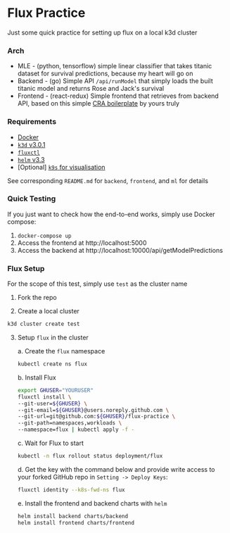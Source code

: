 # Flux Practice

Just some quick practice for setting up flux on a local k3d cluster

### Arch

- MLE - (python, tensorflow) simple linear classifier that takes titanic dataset for survival predictions, because my heart will go on
- Backend - (go) Simple API `/api/runModel` that simply loads the built titanic model and returns Rose and Jack's survival
- Frontend - (react-redux) Simple frontend that retrieves from backend API, based on this simple [CRA boilerplate](https://github.com/akiyamasho/cra-boilerplate) by yours truly

### Requirements

- [Docker](https://docs.docker.com/get-docker/)
- [`k3d` v3.0.1](https://github.com/rancher/k3d/releases/tag/v3.0.1)
- [`fluxctl`](https://docs.fluxcd.io/en/1.18.0/references/fluxctl.html)
- [`helm` v3.3](https://github.com/helm/helm/releases/tag/v3.3.0)
- [Optional] [`k9s` for visualisation](https://github.com/derailed/k9s)

See corresponding `README.md` for `backend`, `frontend`, and `ml` for details

### Quick Testing

If you just want to check how the end-to-end works, simply use Docker compose:

1. `docker-compose up`
2. Access the frontend at http://localhost:5000
3. Access the backend at http://localhost:10000/api/getModelPredictions

### Flux Setup

For the scope of this test, simply use `test` as the cluster name

1. Fork the repo

2. Create a local cluster

```bash
k3d cluster create test
```

3. Setup `flux` in the cluster

    a. Create the `flux` namespace
    
    ```bash
    kubectl create ns flux
    ```
    
    b. Install Flux
    
    ```bash
    export GHUSER="YOURUSER"
    fluxctl install \
    --git-user=${GHUSER} \
    --git-email=${GHUSER}@users.noreply.github.com \
    --git-url=git@github.com:${GHUSER}/flux-practice \
    --git-path=namespaces,workloads \
    --namespace=flux | kubectl apply -f -
    ```
    
    c. Wait for Flux to start
    
    ```bash
    kubectl -n flux rollout status deployment/flux
    ``` 
    
    d. Get the key with the command below and provide write access to your forked GitHub repo in `Setting -> Deploy Keys`:
    
    ```bash
    fluxctl identity --k8s-fwd-ns flux
    ```
    
    e. Install the frontend and backend charts with `helm`
    
    ```bash
    helm install backend charts/backend
    helm install frontend charts/frontend
    ```